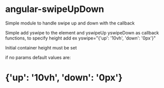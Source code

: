 # angular-swipeUpDown

Simple module to handle swipe up and down with the callback

Simple add yswipe to the element and yswipeUp yswipeDown as callback functions,
to specify height add ex yswipe="{'up': '10vh', 'down': '0px'}"

Initial container height must be set

if no params default values are:

# {'up': '10vh', 'down': '0px'}
